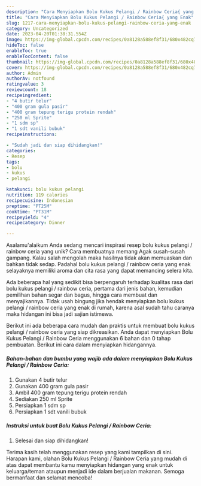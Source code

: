 ```yaml
---
description: "Cara Menyiapkan Bolu Kukus Pelangi / Rainbow Ceria{ yang Enak"
title: "Cara Menyiapkan Bolu Kukus Pelangi / Rainbow Ceria{ yang Enak"
slug: 1217-cara-menyiapkan-bolu-kukus-pelangi-rainbow-ceria-yang-enak
category: Uncategorized
date: 2023-04-20T01:38:31.554Z
image: https://img-global.cpcdn.com/recipes/0a8128a588ef8f31/680x482cq70/bolu-kukus-pelangi-rainbow-ceria-foto-resep-utama.jpg
hideToc: false
enableToc: true
enableTocContent: false
thumbnail: https://img-global.cpcdn.com/recipes/0a8128a588ef8f31/680x482cq70/bolu-kukus-pelangi-rainbow-ceria-foto-resep-utama.jpg
cover: https://img-global.cpcdn.com/recipes/0a8128a588ef8f31/680x482cq70/bolu-kukus-pelangi-rainbow-ceria-foto-resep-utama.jpg
author: Admin
authorAv: notfound
ratingvalue: 3
reviewcount: 18
recipeingredient:
- "4 butir telur"
- "400 gram gula pasir"
- "400 gram tepung terigu protein rendah"
- "250 ml Sprite"
- "1 sdm sp"
- "1 sdt vanili bubuk"
recipeinstructions:

- "Sudah jadi dan siap dihidangkan!"
categories:
- Resep
tags:
- bolu
- kukus
- pelangi

katakunci: bolu kukus pelangi 
nutrition: 119 calories
recipecuisine: Indonesian
preptime: "PT25M"
cooktime: "PT31M"
recipeyield: "4"
recipecategory: Dinner

---
```



Asalamu'alaikum Anda sedang mencari inspirasi resep bolu kukus pelangi / rainbow ceria yang unik? Cara membuatnya memang Agak susah-susah gampang. Kalau salah mengolah maka hasilnya tidak akan memuaskan dan bahkan tidak sedap. Padahal bolu kukus pelangi / rainbow ceria yang enak selayaknya memiliki aroma dan cita rasa yang dapat memancing selera kita.


Ada beberapa hal yang sedikit bisa berpengaruh terhadap kualitas rasa dari bolu kukus pelangi / rainbow ceria, pertama dari jenis bahan, kemudian pemilihan bahan segar dan bagus, hingga cara membuat dan menyajikannya. Tidak usah bingung jika hendak menyiapkan bolu kukus pelangi / rainbow ceria yang enak di rumah, karena asal sudah tahu caranya maka hidangan ini bisa jadi sajian istimewa.




Berikut ini ada beberapa cara mudah dan praktis untuk membuat bolu kukus pelangi / rainbow ceria yang siap dikreasikan. Anda dapat menyiapkan Bolu Kukus Pelangi / Rainbow Ceria menggunakan 6 bahan dan 0 tahap pembuatan. Berikut ini cara dalam menyiapkan hidangannya.

<!--inarticleads1-->

##### Bahan-bahan dan bumbu yang wajib ada dalam menyiapkan Bolu Kukus Pelangi / Rainbow Ceria:

1. Gunakan 4 butir telur
1. Gunakan 400 gram gula pasir
1. Ambil 400 gram tepung terigu protein rendah
1. Sediakan 250 ml Sprite
1. Persiapkan 1 sdm sp
1. Persiapkan 1 sdt vanili bubuk




<!--inarticleads2-->

##### Instruksi untuk buat Bolu Kukus Pelangi / Rainbow Ceria:


1. Selesai dan siap dihidangkan!



Terima kasih telah menggunakan resep yang kami tampilkan di sini. Harapan kami, olahan Bolu Kukus Pelangi / Rainbow Ceria yang mudah di atas dapat membantu kamu menyiapkan hidangan yang enak untuk keluarga/teman ataupun menjadi ide dalam berjualan makanan. Semoga bermanfaat dan selamat mencoba!
